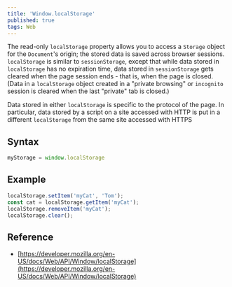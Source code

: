 ```yaml
---
title: 'Window.localStorage'
published: true
tags: Web
---
```


The read-only `localStorage` property allows you to access a `Storage` object
for the `Document`'s origin; the stored data is saved across browser sessions.
`localStorage` is similar to `sessionStorage`, except that while data stored in
`localStorage` has no expiration time, data stored in `sessionStorage` gets
cleared when the page session ends - that is, when the page is closed. (Data in
a `localStorage` object created in a "private browsing" or `incognito` session
is cleared when the last "private" tab is closed.)

Data stored in either `localStorage` is specific to the protocol of the page. In
particular, data stored by a script on a site accessed with HTTP is put in a
different `localStorage` from the same site accessed with HTTPS

## Syntax

```javascript
myStorage = window.localStorage
```

## Example

```javascript
localStorage.setItem('myCat', 'Tom');
const cat = localStorage.getItem('myCat');
localStorage.removeItem('myCat');
localStorage.clear();
```

## Reference

- [https://developer.mozilla.org/en-US/docs/Web/API/Window/localStorage](https://developer.mozilla.org/en-US/docs/Web/API/Window/localStorage)